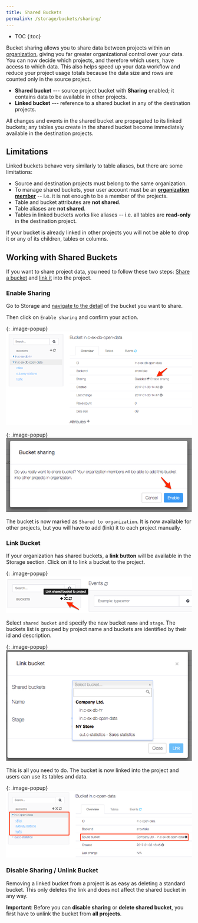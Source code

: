 ```yaml
---
title: Shared Buckets
permalink: /storage/buckets/sharing/
---
```


* TOC
{:toc}

Bucket sharing allows you to share data between projects within an [organization](/management/organization/),
giving you far greater organizational control over your data. 
You can now decide which projects, and therefore which users, have access to which data. 
This also helps speed up your data workflow and reduce your project usage totals because the data size 
and rows are counted only in the source project.

- **Shared bucket** --- source project bucket with **Sharing** enabled; it contains data to be available in other projects.
- **Linked bucket** --- reference to a shared bucket in any of the destination projects.

All changes and events in the shared bucket are propagated to its linked buckets; 
any tables you create in the shared bucket become immediately available in the destination projects.

## Limitations

Linked buckets behave very similarly to table aliases, but there are some limitations:

- Source and destination projects must belong to the same organization.
- To manage shared buckets, your user account must be an [**organization member**](/management/organization/) -- i.e. it is not enough to
be a member of the projects.
- Table and bucket attributes are **not shared**.
- Table aliases are **not shared**.
- Tables in linked buckets works like aliases -- i.e. all tables are **read-only** in the destination project.

If your bucket is already linked in other projects you will not be able to drop it or any of its children, tables or columns.

## Working with Shared Buckets

If you want to share project data, you need to follow these two steps:
[Share a bucket](/storage/buckets/sharing/#enable-sharing) 
and [link it](/storage/buckets/sharing/#link-bucket) into the project.

### Enable Sharing

Go to Storage and [navigate to the detail](/storage/buckets/) of the bucket you want to share.

Then click on `Enable sharing` and confirm your action.

{: .image-popup}
![Screenshot -- Enable sharing](/storage/buckets/sharing/sharing-enable-1.png)

{: .image-popup}
![Screenshot -- Confirm action](/storage/buckets/sharing/sharing-enable-2.png)

The bucket is now marked as `Shared to organization`. It is now available for other projects, but you will have to add (link) it to each project manually.

### Link Bucket

If your organization has shared buckets, a **link button** will be available in the Storage section. Click on it to link a bucket to the project.

{: .image-popup}
![Screenshot -- Link button](/storage/buckets/sharing/link-bucket-1.png)

Select `shared bucket` and specify the new bucket `name` and `stage`. 
The buckets list is grouped by project name and buckets are identified by their id and description.

{: .image-popup}
![Screenshot -- Select shared bucket](/storage/buckets/sharing/link-bucket-2.png)

This is all you need to do. The bucket is now linked into the project and users can use its tables and data.

{: .image-popup}
![Screenshot -- Linked bucket detail](/storage/buckets/sharing/link-bucket-3.png)

### Disable Sharing / Unlink Bucket

Removing a linked bucket from a project is as easy as deleting a standard bucket. This only
deletes the link and does not affect the shared bucket in any way.

**Important**: Before you can **disable sharing** or **delete shared bucket**, 
you first have to unlink the bucket from **all projects**.
